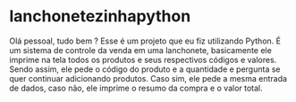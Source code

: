 # lanchonetezinhapython

Olá pessoal, tudo bem ? 
Esse é um projeto que eu fiz utilizando Python. 
É um sistema de controle da venda em uma lanchonete, basicamente ele imprime na tela todos os produtos e seus respectivos códigos e valores.
Sendo assim, ele pede o código do produto e a quantidade e pergunta se quer continuar adicionando produtos.
Caso sim, ele pede a mesma entrada de dados, caso não, ele imprime o resumo da compra e o valor total.
